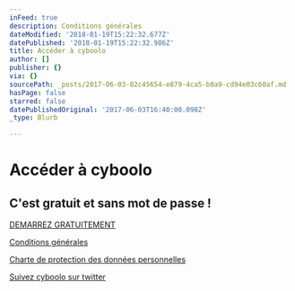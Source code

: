 ```yaml
---
inFeed: true
description: Conditions générales
dateModified: '2018-01-19T15:22:32.677Z'
datePublished: '2018-01-19T15:22:32.986Z'
title: Accéder à cyboolo
author: []
publisher: {}
via: {}
sourcePath: _posts/2017-06-03-82c45654-e879-4ca5-b8a9-cd94e03c60af.md
hasPage: false
starred: false
datePublishedOriginal: '2017-06-03T16:40:00.098Z'
_type: Blurb

---
```

# **Accéder à cyboolo**

## C'est gratuit et sans mot de passe !
[DEMARREZ GRATUITEMENT][0]

[Conditions générales][1]

[Charte de protection des données personnelles][2]

[Suivez cyboolo sur twitter][3]

[0]: https://cyboolo.eu.auth0.com/login?client=W1jbxu3C003wehR2kbuCJorz9D23hyEB
[1]: https://cyboolo.io/conditions-generales
[2]: https://cyboolo.io/charte-de-protection-des-donnees-personnelles
[3]: https://twitter.com/cyboolo